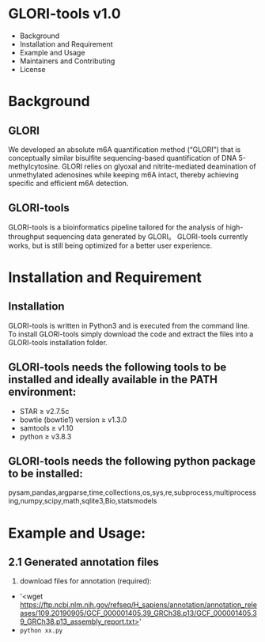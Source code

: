 # GLORI-tools v1.0

* Background
* Installation and Requirement
* Example and Usage
* Maintainers and Contributing
* License

# Background
## GLORI
We developed an absolute m6A quantification method (“GLORI”) that is conceptually similar bisulfite sequencing-based quantification of DNA 5-methylcytosine.
GLORI relies on glyoxal and nitrite-mediated deamination of unmethylated adenosines while keeping m6A intact, thereby achieving specific and efficient m6A detection.

## GLORI-tools

GLORI-tools is a bioinformatics pipeline tailored for the analysis of high-throughput sequencing data generated by GLORI。
GLORI-tools currently works, but is still being optimized for a better user experience.

# Installation and Requirement
## Installation
GLORI-tools is written in Python3 and is executed from the command line. To install GLORI-tools simply download the code and extract the files into a GLORI-tools installation folder.

## GLORI-tools needs the following tools to be installed and ideally available in the PATH environment:
* STAR ≥ v2.7.5c
* bowtie (bowtie1) version ≥ v1.3.0
* samtools ≥ v1.10
* python ≥ v3.8.3

## GLORI-tools needs the following python package to be installed:
pysam,pandas,argparse,time,collections,os,sys,re,subprocess,multiprocessing,numpy,scipy,math,sqlite3,Bio,statsmodels

# Example and Usage:

## 2.1 Generated annotation files 
1) download files for annotation (required): 
* '<wget https://ftp.ncbi.nlm.nih.gov/refseq/H_sapiens/annotation/annotation_releases/109.20190905/GCF_000001405.39_GRCh38.p13/GCF_000001405.39_GRCh38.p13_assembly_report.txt>'
* ``` python xx.py ```
